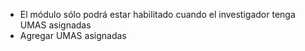 - El módulo sólo podrá estar habilitado cuando el investigador tenga UMAS asignadas
- Agregar UMAS asignadas